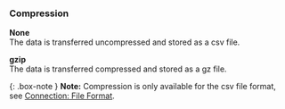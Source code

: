 ### Compression

**None**<br>
The data is transferred uncompressed and stored as a csv file.

**gzip**<br>
The data is transferred compressed and stored as a gz file. 

{: .box-note }
**Note:** Compression is only available for the csv file format, see [Connection: File Format](#file-format).

